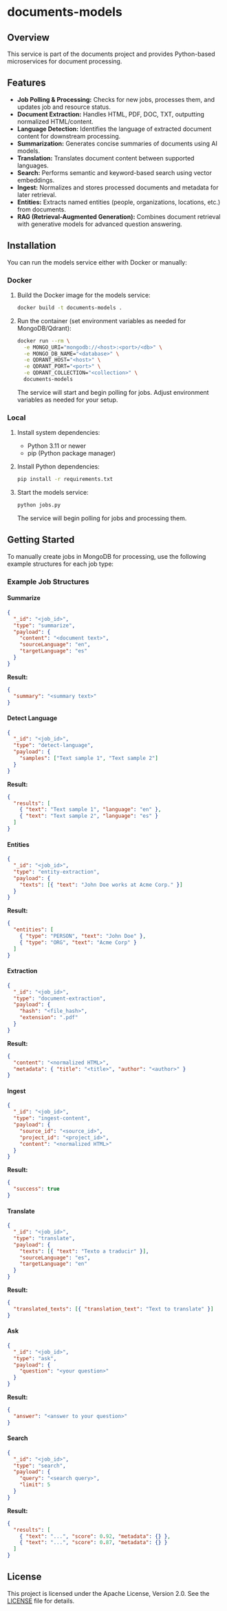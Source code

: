 # documents-models

## Overview

This service is part of the documents project and provides Python-based microservices for document processing.

## Features

- **Job Polling & Processing:** Checks for new jobs, processes them, and updates job and resource status.
- **Document Extraction:** Handles HTML, PDF, DOC, TXT, outputting normalized HTML/content.
- **Language Detection:** Identifies the language of extracted document content for downstream processing.
- **Summarization:** Generates concise summaries of documents using AI models.
- **Translation:** Translates document content between supported languages.
- **Search:** Performs semantic and keyword-based search using vector embeddings.
- **Ingest:** Normalizes and stores processed documents and metadata for later retrieval.
- **Entities:** Extracts named entities (people, organizations, locations, etc.) from documents.
- **RAG (Retrieval-Augmented Generation):** Combines document retrieval with generative models for advanced question answering.

## Installation

You can run the models service either with Docker or manually:

### Docker

1. Build the Docker image for the models service:
   ```bash
   docker build -t documents-models .
   ```
2. Run the container (set environment variables as needed for MongoDB/Qdrant):
   ```bash
   docker run --rm \
     -e MONGO_URI="mongodb://<host>:<port>/<db>" \
     -e MONGO_DB_NAME="<database>" \
     -e QDRANT_HOST="<host>" \
     -e QDRANT_PORT="<port>" \
     -e QDRANT_COLLECTION="<collection>" \
     documents-models
   ```
   The service will start and begin polling for jobs. Adjust environment variables as needed for your setup.

### Local

1. Install system dependencies:

   - Python 3.11 or newer
   - pip (Python package manager)

2. Install Python dependencies:
   ```bash
   pip install -r requirements.txt
   ```
3. Start the models service:
   ```bash
   python jobs.py
   ```
   The service will begin polling for jobs and processing them.

## Getting Started

To manually create jobs in MongoDB for processing, use the following example structures for each job type:

### Example Job Structures

#### Summarize

```json
{
  "_id": "<job_id>",
  "type": "summarize",
  "payload": {
    "content": "<document text>",
    "sourceLanguage": "en",
    "targetLanguage": "es"
  }
}
```

**Result:**

```json
{
  "summary": "<summary text>"
}
```

#### Detect Language

```json
{
  "_id": "<job_id>",
  "type": "detect-language",
  "payload": {
    "samples": ["Text sample 1", "Text sample 2"]
  }
}
```

**Result:**

```json
{
  "results": [
    { "text": "Text sample 1", "language": "en" },
    { "text": "Text sample 2", "language": "es" }
  ]
}
```

#### Entities

```json
{
  "_id": "<job_id>",
  "type": "entity-extraction",
  "payload": {
    "texts": [{ "text": "John Doe works at Acme Corp." }]
  }
}
```

**Result:**

```json
{
  "entities": [
    { "type": "PERSON", "text": "John Doe" },
    { "type": "ORG", "text": "Acme Corp" }
  ]
}
```

#### Extraction

```json
{
  "_id": "<job_id>",
  "type": "document-extraction",
  "payload": {
    "hash": "<file_hash>",
    "extension": ".pdf"
  }
}
```

**Result:**

```json
{
  "content": "<normalized HTML>",
  "metadata": { "title": "<title>", "author": "<author>" }
}
```

#### Ingest

```json
{
  "_id": "<job_id>",
  "type": "ingest-content",
  "payload": {
    "source_id": "<source_id>",
    "project_id": "<project_id>",
    "content": "<normalized HTML>"
  }
}
```

**Result:**

```json
{
  "success": true
}
```

#### Translate

```json
{
  "_id": "<job_id>",
  "type": "translate",
  "payload": {
    "texts": [{ "text": "Texto a traducir" }],
    "sourceLanguage": "es",
    "targetLanguage": "en"
  }
}
```

**Result:**

```json
{
  "translated_texts": [{ "translation_text": "Text to translate" }]
}
```

#### Ask

```json
{
  "_id": "<job_id>",
  "type": "ask",
  "payload": {
    "question": "<your question>"
  }
}
```

**Result:**

```json
{
  "answer": "<answer to your question>"
}
```

#### Search

```json
{
  "_id": "<job_id>",
  "type": "search",
  "payload": {
    "query": "<search query>",
    "limit": 5
  }
}
```

**Result:**

```json
{
  "results": [
    { "text": "...", "score": 0.92, "metadata": {} },
    { "text": "...", "score": 0.87, "metadata": {} }
  ]
}
```

## License

This project is licensed under the Apache License, Version 2.0. See the [LICENSE](../LICENSE) file for details.
